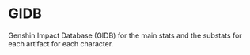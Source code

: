 # GIDB
Genshin Impact Database (GIDB) for the main stats and the substats for each artifact for each character.
